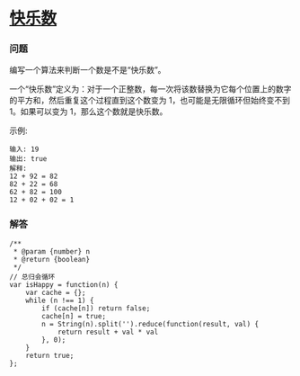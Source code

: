 # [快乐数](https://leetcode-cn.com/problems/happy-number)

### 问题

编写一个算法来判断一个数是不是“快乐数”。

一个“快乐数”定义为：对于一个正整数，每一次将该数替换为它每个位置上的数字的平方和，然后重复这个过程直到这个数变为 1，也可能是无限循环但始终变不到 1。如果可以变为 1，那么这个数就是快乐数。

示例:

```
输入: 19
输出: true
解释:
12 + 92 = 82
82 + 22 = 68
62 + 82 = 100
12 + 02 + 02 = 1
```

### 解答

```
/**
 * @param {number} n
 * @return {boolean}
 */
// 总归会循环
var isHappy = function(n) {
    var cache = {};
    while (n !== 1) {
        if (cache[n]) return false;
        cache[n] = true;
        n = String(n).split('').reduce(function(result, val) {
            return result + val * val
        }, 0);
    }
    return true;
};
```